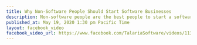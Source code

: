 ```yaml
---
title: Why Non-Software People Should Start Software Businesses
description: Non-software people are the best people to start a software business.
published_at: May 19, 2020 1:30 pm Pacific Time
layout: facebook_video
facebook_video_url: https://www.facebook.com/TalariaSoftware/videos/1136573620012777/
---
```

